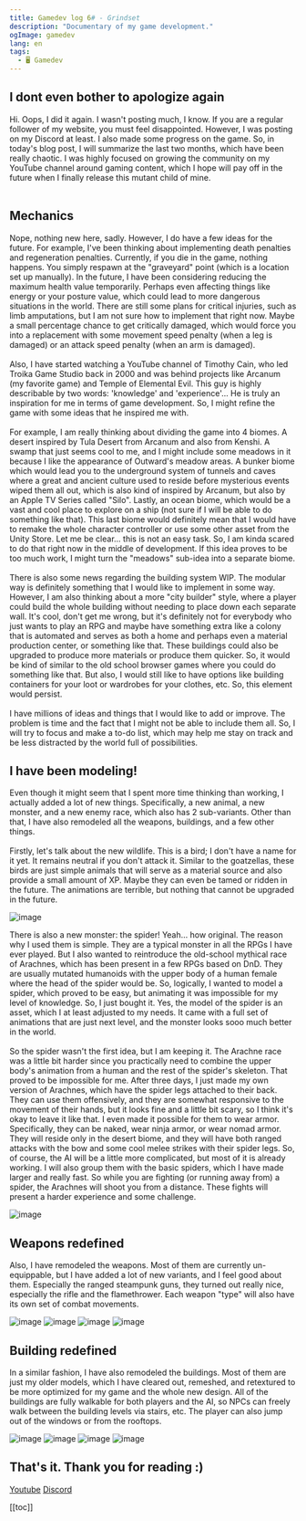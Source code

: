 ```yaml
---
title: Gamedev log 6# - Grindset
description: "Documentary of my game development."
ogImage: gamedev
lang: en
tags:
  - 🖥️ Gamedev
---
```

## I dont even bother to apologize again
Hi.
Oops, I did it again. I wasn't posting much, I know. If you are a regular follower of my website, 
you must feel disappointed. However, I was posting on my Discord at least. I also made some progress 
on the game. So, in today's blog post, I will summarize the last two months, which have been really 
chaotic. I was highly focused on growing the community on my YouTube channel around gaming content, 
which I hope will pay off in the future when I finally release this mutant child of mine.
<br></br>
## Mechanics
Nope, nothing new here, sadly. However, I do have a few ideas for the future. For example, I've been thinking about implementing death penalties and regeneration penalties. Currently, if you die in the game, nothing happens. You simply respawn at the "graveyard" point (which is a location set up manually). In the future, I have been considering reducing the maximum health value temporarily. Perhaps even affecting things like energy or your posture value, which could lead to more dangerous situations in the world.
There are still some plans for critical injuries, such as limb amputations, but I am not sure how to implement that right now. Maybe a small percentage chance to get critically damaged, which would force you into a replacement with some movement speed penalty (when a leg is damaged) or an attack speed penalty (when an arm is damaged). 
<br></br>
Also, I have started watching a YouTube channel of Timothy Cain, who led Troika Game Studio back in 2000 and was behind projects like Arcanum (my favorite game) and Temple of Elemental Evil. This guy is highly describable by two words: 'knowledge' and 'experience'... He is truly an inspiration for me in terms of game development. So, I might refine the game with some ideas that he inspired me with.
<br></br>
For example, I am really thinking about dividing the game into 4 biomes. A desert inspired by Tula Desert from Arcanum and also from Kenshi. A swamp that just seems cool to me, and I might include some meadows in it because I like the appearance of Outward's meadow areas. A bunker biome which would lead you to the underground system of tunnels and caves where a great and ancient culture used to reside before mysterious events wiped them all out, which is also kind of inspired by Arcanum, but also by an Apple TV Series called "Silo". Lastly, an ocean biome, which would be a vast and cool place to explore on a ship (not sure if I will be able to do something like that). This last biome would definitely mean that I would have to remake the whole character controller or use some other asset from the Unity Store. Let me be clear... this is not an easy task. So, I am kinda scared to do that right now in the middle of development. If this idea proves to be too much work, I might turn the "meadows" sub-idea into a separate biome. 
<br></br>
There is also some news regarding the building system WIP. The modular way is definitely something that I would like to implement in some way. However, I am also thinking about a more "city builder" style, where a player could build the whole building without needing to place down each separate wall. It's cool, don't get me wrong, but it's definitely not for everybody who just wants to play an RPG and maybe have something extra like a colony that is automated and serves as both a home and perhaps even a material production center, or something like that. These buildings could also be upgraded to produce more materials or produce them quicker. So, it would be kind of similar to the old school browser games where you could do something like that. But also, I would still like to have options like building containers for your loot or wardrobes for your clothes, etc. So, this element would persist. 
<br></br>
I have millions of ideas and things that I would like to add or improve. The problem is time and the fact that I might not be able to include them all. So, I will try to focus and make a to-do list, which may help me stay on track and be less distracted by the world full of possibilities. 
## I have been modeling! 

Even though it might seem that I spent more time thinking than working, I actually added a lot of new things. Specifically, a new animal, a new monster, and a new enemy race, which also has 2 sub-variants. Other than that, I have also remodeled all the weapons, buildings, and a few other things.
<br></br>
Firstly, let's talk about the new wildlife. This is a bird; I don't have a name for it yet. It remains neutral if you don't attack it. Similar to the goatzellas, these birds are just simple animals that will serve as a material source and also provide a small amount of XP. Maybe they can even be tamed or ridden in the future. The animations are terrible, but nothing that cannot be upgraded in the future.

![image](https://cdn.discordapp.com/attachments/980416693094453268/1130245019840823336/image.png)

There is also a new monster: the spider! Yeah... how original. The reason why I used them is simple. They are a typical monster in all the RPGs I have ever played. But I also wanted to reintroduce the old-school mythical race of Arachnes, which has been present in a few RPGs based on DnD. They are usually mutated humanoids with the upper body of a human female where the head of the spider would be. So, logically, I wanted to model a spider, which proved to be easy, but animating it was impossible for my level of knowledge. So, I just bought it. Yes, the model of the spider is an asset, which I at least adjusted to my needs. It came with a full set of animations that are just next level, and the monster looks sooo much better in the world. 
<br></br>
So the spider wasn't the first idea, but I am keeping it. The Arachne race was a little bit harder since you practically need to combine the upper body's animation from a human and the rest of the spider's skeleton. That proved to be impossible for me. After three days, I just made my own version of Arachnes, which have the spider legs attached to their back. They can use them offensively, and they are somewhat responsive to the movement of their hands, but it looks fine and a little bit scary, so I think it's okay to leave it like that. I even made it possible for them to wear armor. Specifically, they can be naked, wear ninja armor, or wear nomad armor. They will reside only in the desert biome, and they will have both ranged attacks with the bow and some cool melee strikes with their spider legs. So, of course, the AI will be a little more complicated, but most of it is already working. I will also group them with the basic spiders, which I have made larger and really fast. So while you are fighting (or running away from) a spider, the Arachnes will shoot you from a distance. These fights will present a harder experience and some challenge. 

![image](https://cdn.discordapp.com/attachments/980416693094453268/1128780561427730542/image.png)

## Weapons redefined 
Also, I have remodeled the weapons. Most of them are currently un-equippable, but I have added a lot of new variants, and I feel good about them. Especially the ranged steampunk guns, they turned out really nice, especially the rifle and the flamethrower. Each weapon "type" will also have its own set of combat movements.

![image](https://cdn.discordapp.com/attachments/980416693094453268/1125197541055664209/image.png)
![image](https://cdn.discordapp.com/attachments/980416693094453268/1125197540191649903/image.png)
![image](https://cdn.discordapp.com/attachments/980416693094453268/1125197540736901232/image.png)
![image](https://cdn.discordapp.com/attachments/980416693094453268/1125197541319917698/image.png)

## Building redefined
In a similar fashion, I have also remodeled the buildings. Most of them are just my older models, which I have cleared out, remeshed, and retextured to be more optimized for my game and the whole new design. All of the buildings are fully walkable for both players and the AI, so NPCs can freely walk between the building levels via stairs, etc. The player can also jump out of the windows or from the rooftops.

![image](https://cdn.discordapp.com/attachments/980416693094453268/1129889686891020351/image.png)
![image](https://cdn.discordapp.com/attachments/980416693094453268/1130217822031712366/image.png)
![image](https://cdn.discordapp.com/attachments/980416693094453268/1130245217237352588/image.png)
![image](https://cdn.discordapp.com/attachments/980416693094453268/1130245976632856577/image.png)

## That's it. Thank you for reading :)

[Youtube](https://www.youtube.com/c/ViktorBřenekYT)
[Discord](https://discord.com/invite/2Uj6N5N)



[[toc]]
